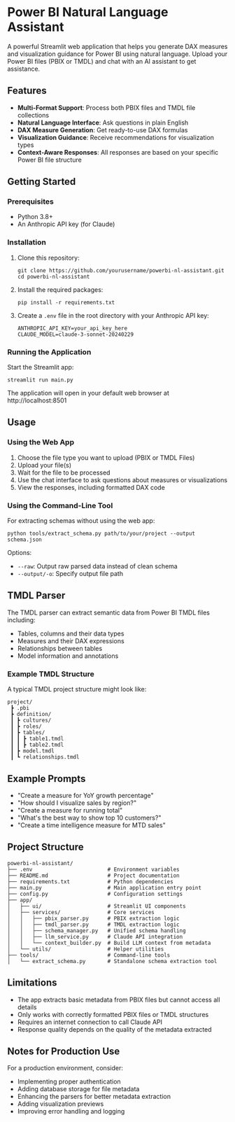 # Power BI Natural Language Assistant

A powerful Streamlit web application that helps you generate DAX measures and visualization guidance for Power BI using natural language. Upload your Power BI files (PBIX or TMDL) and chat with an AI assistant to get assistance.

## Features

- **Multi-Format Support**: Process both PBIX files and TMDL file collections
- **Natural Language Interface**: Ask questions in plain English
- **DAX Measure Generation**: Get ready-to-use DAX formulas
- **Visualization Guidance**: Receive recommendations for visualization types
- **Context-Aware Responses**: All responses are based on your specific Power BI file structure

## Getting Started

### Prerequisites

- Python 3.8+
- An Anthropic API key (for Claude)

### Installation

1. Clone this repository:
   ```
   git clone https://github.com/yourusername/powerbi-nl-assistant.git
   cd powerbi-nl-assistant
   ```

2. Install the required packages:
   ```
   pip install -r requirements.txt
   ```

3. Create a `.env` file in the root directory with your Anthropic API key:
   ```
   ANTHROPIC_API_KEY=your_api_key_here
   CLAUDE_MODEL=claude-3-sonnet-20240229
   ```

### Running the Application

Start the Streamlit app:
```
streamlit run main.py
```

The application will open in your default web browser at http://localhost:8501

## Usage

### Using the Web App

1. Choose the file type you want to upload (PBIX or TMDL Files)
2. Upload your file(s)
3. Wait for the file to be processed
4. Use the chat interface to ask questions about measures or visualizations
5. View the responses, including formatted DAX code

### Using the Command-Line Tool

For extracting schemas without using the web app:

```
python tools/extract_schema.py path/to/your/project --output schema.json
```

Options:
- `--raw`: Output raw parsed data instead of clean schema
- `--output/-o`: Specify output file path

## TMDL Parser

The TMDL parser can extract semantic data from Power BI TMDL files including:

- Tables, columns and their data types
- Measures and their DAX expressions
- Relationships between tables
- Model information and annotations

### Example TMDL Structure

A typical TMDL project structure might look like:

```
project/
 ┣ .pbi
 ┣ definition/
 ┃ ┣ cultures/
 ┃ ┣ roles/
 ┃ ┣ tables/
 ┃ ┃ ┣ table1.tmdl
 ┃ ┃ ┣ table2.tmdl
 ┃ ┣ model.tmdl
 ┃ ┗ relationships.tmdl
```

## Example Prompts

- "Create a measure for YoY growth percentage"
- "How should I visualize sales by region?"
- "Create a measure for running total"
- "What's the best way to show top 10 customers?"
- "Create a time intelligence measure for MTD sales"

## Project Structure

```
powerbi-nl-assistant/
├── .env                        # Environment variables
├── README.md                   # Project documentation
├── requirements.txt            # Python dependencies
├── main.py                     # Main application entry point
├── config.py                   # Configuration settings
├── app/
│   ├── ui/                     # Streamlit UI components
│   ├── services/               # Core services
│   │   ├── pbix_parser.py      # PBIX extraction logic
│   │   ├── tmdl_parser.py      # TMDL extraction logic
│   │   ├── schema_manager.py   # Unified schema handling
│   │   ├── llm_service.py      # Claude API integration
│   │   └── context_builder.py  # Build LLM context from metadata
│   └── utils/                  # Helper utilities
├── tools/                      # Command-line tools
│   └── extract_schema.py       # Standalone schema extraction tool

```

## Limitations

- The app extracts basic metadata from PBIX files but cannot access all details
- Only works with correctly formatted PBIX files or TMDL structures
- Requires an internet connection to call Claude API
- Response quality depends on the quality of the metadata extracted

## Notes for Production Use

For a production environment, consider:
- Implementing proper authentication
- Adding database storage for file metadata
- Enhancing the parsers for better metadata extraction
- Adding visualization previews
- Improving error handling and logging